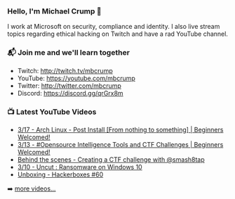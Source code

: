 ### Hello, I'm Michael Crump 👋

I work at Microsoft on security, compliance and identity. I also live stream topics regarding ethical hacking on Twitch and have a rad YouTube channel. 

### 📬 Join me and we'll learn together

- Twitch: http://twitch.tv/mbcrump
- YouTube: https://youtube.com/mbcrump
- Twitter: http://twitter.com/mbcrump
- Discord: https://discord.gg/qrGrx8m

### 📺 Latest YouTube Videos

<!-- YOUTUBE:START -->
- [3/17 - Arch Linux - Post Install [From nothing to something] | Beginners Welcomed!](https://www.youtube.com/watch?v=ykOHZKr-Dn0)
- [3/13 - #Opensource Intelligence Tools and CTF Challenges | Beginners Welcomed!](https://www.youtube.com/watch?v=9Z7rk2e8R8Q)
- [Behind the scenes - Creating a CTF challenge with @smash8tap](https://www.youtube.com/watch?v=PpGF_t4weQk)
- [3/10 - Uncut : Ransomware on Windows 10](https://www.youtube.com/watch?v=el0TmC_BkT8)
- [Unboxing - Hackerboxes #60](https://www.youtube.com/watch?v=L3xTN39W9T0)
<!-- YOUTUBE:END -->

➡️ [more videos...](https://youtube.com/mbcrump)

